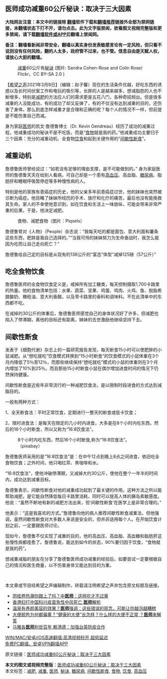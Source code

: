  <h2>医师成功减重60公斤秘诀：取决于三大因素</h2> <p class="notice"><b>大陆网友注意：本文中的链接除 <a href="https://github.com/bannedbook/fanqiang" >翻墙</a>软件下载和<a href="https://github.com/killgcd/justmysocks/blob/master/README.md">翻墙推荐</a>链接外全部为禁网链接，未翻墙状态下打不开，请勿点击。此为文字版禁闻，欲看图文视频完整版和更多禁闻，请下载<a href="https://github.com/bannedbook/fanqiang">翻墙软件或APP</a>后翻墙上禁闻网。</p><p>备注：翻墙看新闻非常安全，翻墙以真实身份发表敏感言论有一定风险，但只看不说则没有任何风险，翻的人太多，政府管不过来，也不管。信息自由是天赋人权，请放心大胆的翻墙。</b></p>  <div class="entry"> <figure> <p><figcaption><a href="https://www.bannedbook.org/bnews/tag/%E5%87%8F%E9%87%8D/" class="st_tag internal_tag" rel="tag" title="标签 减重 下的日志">减重</a>60公斤有<a href="https://www.bannedbook.org/bnews/tag/%E7%A7%98%E8%AF%80/" class="st_tag internal_tag" rel="tag" title="标签 秘诀 下的日志">秘诀</a> (图片: Sandra Cohen-Rose and Colin Rose/ Flickr，CC BY-SA 2.0 )</figcaption></figure> <p>【<span class='wp_keywordlink_affiliate'><a href="https://www.soundofhope.org" title="希望之声" target="_blank">希望之声</a></span>2021年3月9日】（编辑：赵子馨）现在的生活条件优越，好吃东西的诱惑以及长时间伏案工作和电玩的吸引等，长胖的人是越来越多，想减脂肪的人也不断增多，特别是<a href="https://www.bannedbook.org/bnews/tag/%e5%87%8f%e8%82%a5/" class="st_tag internal_tag" rel="tag" title="标签 减肥 下的日志">减肥</a>的方法应人们的需求更是五花八门，各种奇招频出。但是很多减重的人没能成功，有的成功了却又反弹了，有的不仅没有达到减重的目的，还伤害了身体。那么到底怎样减重才是合理和正确的呢？每个人的情况不一样，但前提是不能伤害自己而减。</p> <p>身为家庭<a href="https://www.bannedbook.org/bnews/tag/%E5%8C%BB%E5%B8%88/" class="st_tag internal_tag" rel="tag" title="标签 医师 下的日志">医师</a>的凯文·詹德鲁博士（Dr. Kevin Gendreau）经历了成功的减重过程，他减重成功的秘诀不是不吃饭，而是“<a href="https://www.bannedbook.org/bnews/tag/%e9%a3%9f%e7%89%a9/" class="st_tag internal_tag" rel="tag" title="标签 食物 下的日志">食物</a>就是我的药。”他减重成功主要归于三个因素：充分的减重动机、全食物<a href="https://www.bannedbook.org/bnews/tag/%e9%a5%ae%e9%a3%9f/" class="st_tag internal_tag" rel="tag" title="标签 饮食 下的日志">饮食</a>和起到关键作用的“<a href="https://www.bannedbook.org/bnews/tag/%E9%97%B4%E6%AD%87%E6%80%A7%E6%96%AD%E9%A3%9F/" class="st_tag internal_tag" rel="tag" title="标签 间歇性断食 下的日志">间歇性断食</a>”。</p> <h2><strong>减重动机</strong></h2> <p>詹德鲁医师曾经说过：“如若没有足够的理由支撑，是不可能做到的。” 身为家庭医师的詹德鲁天天在给别人看病，可自己却是一个患有<a href="https://www.bannedbook.org/bnews/tag/%e9%ab%98%e8%a1%80%e5%8e%8b/" class="st_tag internal_tag" rel="tag" title="标签 高血压 下的日志">高血压</a>、高血脂、<a href="https://www.bannedbook.org/bnews/tag/%e7%b3%96%e5%b0%bf%e7%97%85/" class="st_tag internal_tag" rel="tag" title="标签 糖尿病 下的日志">糖尿病</a>、脂肪肝和睡眠呼吸暂停症等多种慢性病的人。</p> <p>特别是他的家族有患癌症的历史，他的父亲多年前患癌症过世，他的妹妹也突然被诊断为癌症。他目睹了妹妹所经历的手术、放疗和化疗的痛苦，最后也没有能挽救其生命。家人的不幸使他意识到，如在饮食和生活上一味放纵，可能会带来非常严重的后果。于是，他决定减肥。</p> <figure><figcaption>食物、减肥食物（图片：Piqsels）</figcaption></figure> <p>詹德鲁曾对《人物》（People）杂志说：“我每天吃的都是面包、意大利面和薯条这些东西，肥胖是我自己选择的。”“当我可怜的妹妹努力为生命奋战时，我怎么能因为吃而让自己走向死亡？”</p>  <p>詹德鲁给自己定的目标是从现有的136公斤的“富态”体型“减掉125磅（57公斤）”</p> <h2><strong>吃全食物饮食</strong></h2> <p>詹德鲁医师的全食物饮食定义是，戒掉所有加工糖类，每天控制摄取1,700卡路里的热量。他的食物清单包括：水果、蔬菜、坚果、鸡蛋、鸡肉、火鸡、鱼、脱脂希腊酸奶、橄榄油、意大利香醋，以及零卡路里的香料和调味料。不在此清单中的东西都不吃。</p> <p>在减掉约30公斤的体重后，詹德鲁医师感觉自己的身体状况好了许多，但减肥也陷入了停滞期，离他的目标还有距离，妹妹的去世激励他继续坚持下去。</p> <h2><strong>间歇性断食</strong></h2> <p>发表于《细胞代谢》杂志上的一篇研究报告发现，每天断食15小时可以使肥胖的小鼠减肥。从“想吃就吃”饮食模式转换到“15小时断食”的饮食模式的小鼠体重在3个月内降低了5％至12％，而那些继续保持“想吃就吃”模式的小鼠的体重则在3个月内增加了10%到25％。而且那些15小时断食小鼠在偶尔增加进食时间的情况下仍然保持健康。</p> <p>间歇性断食是近些年非常流行的一种减肥饮食法，是以限制时段进食的方式达到减脂目的。</p>  <p>一般有两种方式：</p> <p>1、全天断食法：平时正常饮食，定期进行一整天的断食或低卡饮食；</p> <p>2、限时进食法：是每天在限定的几小时内进食，大多是在8个小时内吃东西，然后的16个小时断食，所以又称为“16:8饮食法”。</p> <figure><figcaption>8个小时内吃东西，然后16个小时断食,称为“16:8饮食法”。（pixabay）</figcaption></figure> <p>詹德鲁医师采用的是“16:8饮食法”是：在中午12点到晚上8点之间进食，依旧吃全食物饮食；之外时间，他只喝红茶、黑咖啡和水。</p> <p>“16:8饮食法”，使他冲破停滞期，又减掉大约30公斤，使他在整个一年半的时间内，成功达到减重目标。</p>  <p>詹德鲁表示，间歇性断食对他的减重成功起到了最关键的作用。这种方法之所以能帮助减肥，是它能自然降低每日卡路里消耗，同时可以提高人体的胰岛素敏感度。他说：“虽然不断地有新的减肥方法出来，但‘间歇性断食’在医学上是非常合理的。”</p> <p>他表示：“这是我喜欢的方式。”詹德鲁向他的病人推荐间歇性断食减重法，但他强调，虽然间歇性断食对大多数人来说是安全的，但并非适用每个人。在开始饮食计划之前，一定要跟医师讨论。</p> <p>现如今，詹德鲁不仅实现了减重的目的，他的高血压、高血脂、高血糖和脂肪肝这些慢性病都痊愈了。詹德鲁说，能达到如今的状态，90%要归因于饮食，“食物就是我的药”。</p> <p>想减重减脂的朋友在分享了詹德鲁医师成功减重的经验后，如要尝试一定要根据自己的情况和医生商量，以不伤害身体又能达到目的为重。</p> <p> </p>  <p>本文章或节目经希望之声编辑制作，转载请注明希望之声并包含原文标题及链接。</p> <ul class='op-related-articles' title='相关阅读'> <li><a href='https://www.bannedbook.org/bnews/comments/20210309/1501269.html' target='_blank'>肉桂卷热潮你跟上了吗？中<b>医师</b>：这样吃才不过量</a></li> <li><a href='https://www.bannedbook.org/bnews/worldnews/20210307/1500325.html' target='_blank'>香港妇打中国科兴疫苗急性中风死亡 <b>医师</b>解析</a></li> <li><a href='https://www.bannedbook.org/bnews/lifebaike/20210307/1500224.html' target='_blank'>温泉有养颜美容的效果？<b>医师</b>强调：这些错误的观念，可能让你越泡越糟糕</a></li> <li><a href='https://www.bannedbook.org/bnews/lifebaike/20210307/1500056.html' target='_blank'>大便颜色为何都偏黄？“健康的大便”长怎样？什么样的大便不正常 ？<b>医师</b>来解答</a></li> <li><a href='https://www.bannedbook.org/bnews/taiwannews/20210307/1500039.html' target='_blank'>马雅各<b>医师</b>别世百年 赖清德：加强台英防疫合作</a></li> </ul> <p class="texttj"> <a href="https://github.com/bannedbook/fanqiang/wiki/V2ray%E6%9C%BA%E5%9C%BA" target="_blank">WIN/MAC/安卓/iOS高速翻墙:高清视频秒开,超低延迟</a><br/> <a href="https://github.com/bannedbook/fanqiang/wiki/%E7%A6%81%E9%97%BB%E7%BD%91%E5%AE%89%E5%8D%93%E7%BF%BB%E5%A2%99%E6%96%B0%E9%97%BBAPP" target="_blank">免费PC翻墙、安卓VPN翻墙APP</a></p><p>原文链接：<a class="src_link"  href="https://www.soundofhope.org/post/482633" target="_blank">医师成功减重60公斤秘诀：取决于三大因素</a></p><a name='sharetosocial'></a>       <div><b>本文的图文或视频完整版</b>：<a href='https://www.bannedbook.org/bnews/comments/20210310/1501823.html'>医师成功减重60公斤秘诀：取决于三大因素</a></div>  </div><!--END ENTRY--> <div class="postfooter"> <div>本文标签：<a href="https://www.bannedbook.org/bnews/tag/%e5%87%8f%e8%82%a5/" rel="tag">减肥</a>, <a href="https://www.bannedbook.org/bnews/tag/%E5%87%8F%E9%87%8D/" rel="tag">减重</a>, <a href="https://www.bannedbook.org/bnews/tag/%E5%8C%BB%E5%B8%88/" rel="tag">医师</a>, <a href="https://www.bannedbook.org/bnews/tag/%E7%A7%98%E8%AF%80/" rel="tag">秘诀</a>, <a href="https://www.bannedbook.org/bnews/tag/%e7%b3%96%e5%b0%bf%e7%97%85/" rel="tag">糖尿病</a>, <a href="https://www.bannedbook.org/bnews/tag/%E9%97%B4%E6%AD%87%E6%80%A7%E6%96%AD%E9%A3%9F/" rel="tag">间歇性断食</a>, <a href="https://www.bannedbook.org/bnews/tag/%e9%a3%9f%e7%89%a9/" rel="tag">食物</a>, <a href="https://www.bannedbook.org/bnews/tag/%e9%a5%ae%e9%a3%9f/" rel="tag">饮食</a>, <a href="https://www.bannedbook.org/bnews/tag/%e9%ab%98%e8%a1%80%e5%8e%8b/" rel="tag">高血压</a></div>  </div><!--END POSTFOOTER--> 